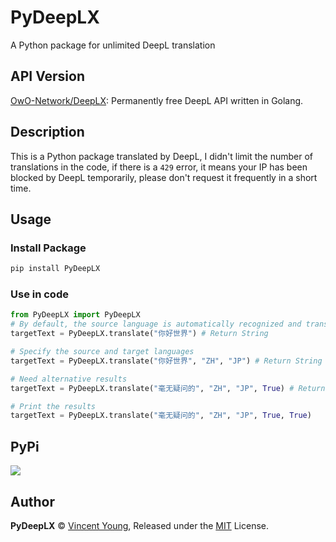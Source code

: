 # PyDeepLX
A Python package for unlimited DeepL translation

## API Version
[OwO-Network/DeepLX](https://github.com/OwO-Network/DeepLX): Permanently free DeepL API written in Golang.

## Description
This is a Python package translated by DeepL, I didn't limit the number of translations in the code, if there is a `429` error, it means your IP has been blocked by DeepL temporarily, please don't request it frequently in a short time.

## Usage
### Install Package
```bash
pip install PyDeepLX
```
### Use in code
```python
from PyDeepLX import PyDeepLX
# By default, the source language is automatically recognized and translated into English without providing any alternative results.
targetText = PyDeepLX.translate("你好世界") # Return String

# Specify the source and target languages
targetText = PyDeepLX.translate("你好世界", "ZH", "JP") # Return String

# Need alternative results
targetText = PyDeepLX.translate("毫无疑问的", "ZH", "JP", True) # Return List: ['Without a doubt', 'No doubt']

# Print the results
targetText = PyDeepLX.translate("毫无疑问的", "ZH", "JP", True, True)
```

## PyPi
<a href="https://pypi.org/project/PyDeepLX/"><img src="https://img.shields.io/badge/Pypi-000000?style=for-the-badge&logo=pypi&logoColor=red" /></a>

## Author

**PyDeepLX** © [Vincent Young](https://github.com/missuo), Released under the [MIT](./LICENSE) License.<br>

